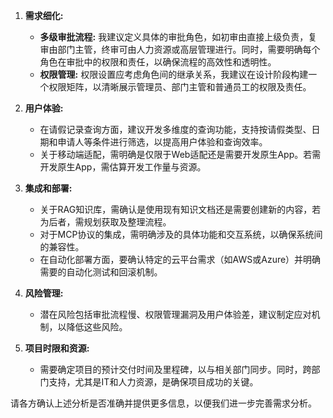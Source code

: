 1. **需求细化:**
   - **多级审批流程:** 我建议定义具体的审批角色，如初审由直接上级负责，复审由部门主管，终审可由人力资源或高层管理进行。同时，需要明确每个角色在审批中的权限和责任，以确保流程的高效性和透明性。
   - **权限管理:** 权限设置应考虑角色间的继承关系，我建议在设计阶段构建一个权限矩阵，以清晰展示管理员、部门主管和普通员工的权限及责任。

2. **用户体验:**
   - 在请假记录查询方面，建议开发多维度的查询功能，支持按请假类型、日期和申请人等条件进行筛选，以提高用户体验和查询效率。
   - 关于移动端适配，需明确是仅限于Web适配还是需要开发原生App。若需开发原生App，需估算开发工作量与资源。

3. **集成和部署:**
   - 关于RAG知识库，需确认是使用现有知识文档还是需要创建新的内容，若为后者，需规划获取及整理流程。
   - 对于MCP协议的集成，需明确涉及的具体功能和交互系统，以确保系统间的兼容性。
   - 在自动化部署方面，要确认特定的云平台需求（如AWS或Azure）并明确需要的自动化测试和回滚机制。

4. **风险管理:**
   - 潜在风险包括审批流程慢、权限管理漏洞及用户体验差，建议制定应对机制，以降低这些风险。

5. **项目时限和资源:**
   - 需要确定项目的预计交付时间及里程碑，以与相关部门同步。同时，跨部门支持，尤其是IT和人力资源，是确保项目成功的关键。

请各方确认上述分析是否准确并提供更多信息，以便我们进一步完善需求分析。
